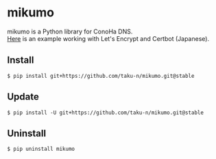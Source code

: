 # mikumo

mikumo is a Python library for ConoHa DNS.  
[Here](https://takun.gitlab.io/post/tls/) is an example working with Let's Encrypt and Certbot (Japanese).

## Install

```
$ pip install git+https://github.com/taku-n/mikumo.git@stable
```

## Update

```
$ pip install -U git+https://github.com/taku-n/mikumo.git@stable
```

## Uninstall

```
$ pip uninstall mikumo
```
